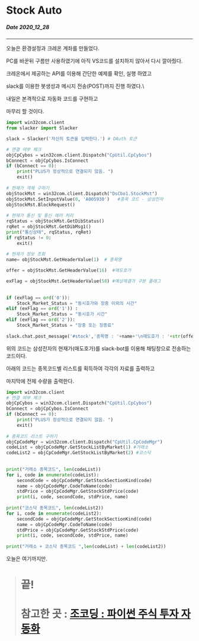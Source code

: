 # Stock Auto
##### Date 2020_12_28
---
오늘은 환경설정과 크레온 계좌를 만들었다.

PC를 바꾼뒤 구름만 사용하였기에 아직 VS코드를 설치하지 않아서 다시 깔아줬다.

크레온에서 제공하는 API를 이용해 간단한 예제를 확인, 실행 하였고

slack를 이용한 봇생성과 메시지 전송(POST)까지 진행 하였다.\

내일은 본격적으로 자동화 코드를 구현하고 

마무리 할 것이다.

```Python
import win32com.client
from slacker import Slacker

slack = Slacker('자신의 토큰을 입력한다.') # OAuth 토큰

# 연결 여부 체크
objCpCybos = win32com.client.Dispatch("CpUtil.CpCybos")
bConnect = objCpCybos.IsConnect
if (bConnect == 0):
    print("PLUS가 정상적으로 연결되지 않음. ")
    exit()
 
# 현재가 객체 구하기
objStockMst = win32com.client.Dispatch("DsCbo1.StockMst")
objStockMst.SetInputValue(0, 'A005930')   #종목 코드 - 삼성전자
objStockMst.BlockRequest()
 
# 현재가 통신 및 통신 에러 처리 
rqStatus = objStockMst.GetDibStatus()
rqRet = objStockMst.GetDibMsg1()
print("통신상태", rqStatus, rqRet)
if rqStatus != 0:
    exit()
 
# 현재가 정보 조회
name= objStockMst.GetHeaderValue(1)  # 종목명

offer = objStockMst.GetHeaderValue(16)  #매도호가

exFlag = objStockMst.GetHeaderValue(58) #예상체결가 구분 플래그
 
 
if (exFlag == ord('0')):
    Stock_Market_Status = "동시호가와 장중 이외의 시간"
elif (exFlag == ord('1')) :
    Stock_Market_Status = "동시호가 시간"
elif (exFlag == ord('2')):
    Stock_Market_Status = "장중 또는 장종료"
 
slack.chat.post_message('#stock','종목명 : '+name+'\n매도호가 : '+str(offer)+'\n시장 상태 : '+Stock_Market_Status)
```
위의 코드는 삼성전자의 현재가(매도호가)를 slack-bot를 이용해 채팅창으로 전송하는 코드이다.

아래의 코드는  종목코드별 리스트를 획득하여 각각의 자료를 출력하고

마지막에 전체 수량을 출력한다.
```Python
import win32com.client
# 연결 여부 체크
objCpCybos = win32com.client.Dispatch("CpUtil.CpCybos")
bConnect = objCpCybos.IsConnect
if (bConnect == 0):
    print("PLUS가 정상적으로 연결되지 않음. ")
    exit()
 
# 종목코드 리스트 구하기
objCpCodeMgr = win32com.client.Dispatch("CpUtil.CpCodeMgr")
codeList = objCpCodeMgr.GetStockListByMarket(1) #거래소
codeList2 = objCpCodeMgr.GetStockListByMarket(2) #코스닥
 
 
print("거래소 종목코드", len(codeList))
for i, code in enumerate(codeList):
    secondCode = objCpCodeMgr.GetStockSectionKind(code)
    name = objCpCodeMgr.CodeToName(code)
    stdPrice = objCpCodeMgr.GetStockStdPrice(code)
    print(i, code, secondCode, stdPrice, name)
 
print("코스닥 종목코드", len(codeList2))
for i, code in enumerate(codeList2):
    secondCode = objCpCodeMgr.GetStockSectionKind(code)
    name = objCpCodeMgr.CodeToName(code)
    stdPrice = objCpCodeMgr.GetStockStdPrice(code)
    print(i, code, secondCode, stdPrice, name)
 
print("거래소 + 코스닥 종목코드 ",len(codeList) + len(codeList2))
```
오늘은 여기까지만.
> # 끝!
> # 참고한 곳 : [조코딩 : 파이썬 주식 투자 자동화](https://www.youtube.com/playlist?list=PLU9-uwewPMe0fB60VIMuKFV7gPDXmyOzp)
